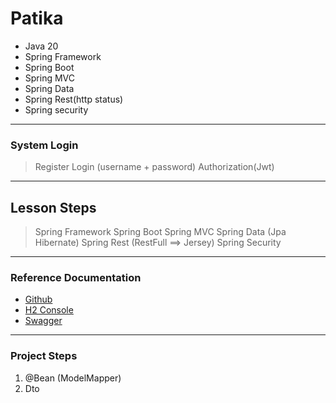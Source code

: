 # Patika
- Java 20
- Spring Framework
- Spring Boot
- Spring MVC
- Spring Data
- Spring Rest(http status)
- Spring security
 
---

### System Login
> Register
> Login (username + password)
> Authorization(Jwt)
 
---

## Lesson Steps
> Spring Framework
> Spring Boot
> Spring MVC
> Spring Data (Jpa Hibernate)
> Spring Rest (RestFull ==> Jersey)
> Spring Security

---

### Reference Documentation
* [Github](https://github.com/m1erla/PatikaSpringBoot)
* [H2 Console]()
* [Swagger]()
 
---

### Project Steps
1. @Bean (ModelMapper)
2. Dto